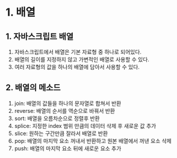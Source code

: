 # 1. 배열
## 1. 자바스크립트 배열
1. 자바스크립트에서 배열은 기본 자료형 중 하나로 되어있다.
2. 배열의 길이를 지정하지 않고 가변적인 배열로 사용할 수 있다.
3. 여러 자료형의 값을 하나의 배열에 담아서 사용할 수 있다. 

## 2. 배열의 메소드
1. join: 배열의 값들을 하나의 문자열로 합쳐서 반환
2. reverse: 배열의 순서를 역순으로 바꿔서 반환
3. sort: 배열을 오름차순으로 정렬후 반환
4. splice: 지정한 index 범위 만큼의 데이터 삭제 후 새로운 값 추가
5. slice: 원하는 구간만큼 잘라서 배열로 반환
6. pop: 배열의 마지막 요소 꺼내서 반환하고 원본 배열에서 꺼낸 요소 삭제
7. push: 배열의 마지막 요소 뒤에 새로운 요소 추가
